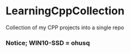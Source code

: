 # LearningCppCollection
Collection of my CPP projects into a single repo


### Notice; WIN10-SSD = ohusq
